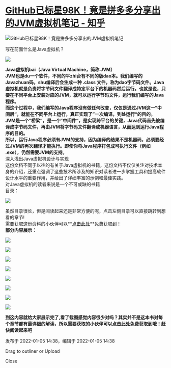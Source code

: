 # [GitHub已标星98K！竟是拼多多分享出的JVM虚拟机笔记 - 知乎](https://zhuanlan.zhihu.com/p/453571916)

![GitHub已标星98K！竟是拼多多分享出的JVM虚拟机笔记](https://pic2.zhimg.com/v2-31bf2947ebac807dbe74a1b3fa8c4f62_1440w.jpg?source=172ae18b)

写在前面什么是Java虚拟机？  

![](https://pic1.zhimg.com/v2-868d737cc1a09c0ea6835a2d59e14c4c_b.jpg)

  
**Java虚拟机bai（Java Virtual Machine，简称 JVM）**  
**JVM也是du一个软件，不同的平zhi台有不同的版dao本。我们编写的Javazhuan码，shu编译后会生成一种 .class 文件，称为dao字节码文件。Java虚拟机就是负责将字节码文件翻译成特定平台下的机器码然后运行。也就是说，只要在不同平台上安装对应的JVM，就可以运行字节码文件，运行我们编写的Java程序。**  
**而这个过程中，我们编写的Java程序没有做任何改变，仅仅是通过JVM这一”中间层“，就能在不同平台上运行，真正实现了”一次编译，到处运行“的目的。**  
**JVM是一个”桥梁“，是一个”中间件“，是实现跨平台的关键，Java代码首先被编译成字节码文件，再由JVM将字节码文件翻译成机器语言，从而达到运行Java程序的目的。**  
**所以，运行Java程序必须有JVM的支持，因为编译的结果不是机器码，必须要经过JVM的再次翻译才能执行。即使你将Java程序打包成可执行文件（例如 .exe），仍然需要JVM的支持。**  
深入浅出Java虚拟机设计与实现  
这份文档不同于以往的有关于Java虚拟机的书籍，这份文档不仅仅关注对技术本身的介绍，还重点强调了这些技术所涉及的知识对读者进一步掌握工具和提高软件设计水平的重要作用，并给出了详细丰富的示例和最佳实践。  
对Java虚拟机的读者来说是一个不可或缺的书籍  
目录：  

![](https://pic3.zhimg.com/v2-7f625163402be2861d04b5d88a925dc6_b.jpg)

  
虽然目录很长，但是阅读起来还是非常方便的呢，点击左侧目录可以直接跳转到想看的章节!  
需要获取这份资料的小伙伴可以**[点击此处](https://docs.qq.com/doc/DR0dNS3lxSWNkTVhS)**免费获取到！  
**部分内容展示：**  

![](https://pic2.zhimg.com/v2-83d51bb1fbd3770ddddc8991db58d02d_b.jpg)

![](https://pic3.zhimg.com/v2-75e5740b00c6036e1c107308899d380a_b.jpg)

![](https://pic4.zhimg.com/v2-92555f97c34d1bec33e38c9bfae8580b_b.jpg)

![](https://pic1.zhimg.com/v2-1a61d17751af0797945f51f98aa32f50_b.jpg)

![](https://pic2.zhimg.com/v2-d4b268dc0f678820bf04c0a04dffe3d1_b.jpg)

![](https://pic4.zhimg.com/v2-2a8587acf4437b27fd7ce396965740d3_b.jpg)

![](https://pic3.zhimg.com/v2-222bdc28ffe82aa516772bda85e0bf4a_b.jpg)

![](https://pic1.zhimg.com/v2-4164062a89b18f642b79bf58f5441e80_b.jpg)

  
**到这内容就给大家展示完了,看了截图感觉内容很少对吗？其实并不是这本书对每个章节都有最详细的解读，所以需要获取的小伙伴可以[点击此处](https://docs.qq.com/doc/DR0dNS3lxSWNkTVhS)免费获取到哦！赶快阅读起来吧**

发布于 2022-01-05 14:38，编辑于 2022-01-05 14:38

Drag to outliner or Upload

Close
